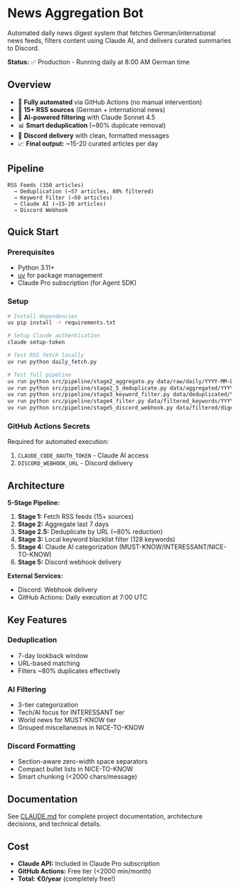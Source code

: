 # News Aggregation Bot

Automated daily news digest system that fetches German/international news feeds, filters content using Claude AI, and delivers curated summaries to Discord.

**Status:** ✅ Production - Running daily at 8:00 AM German time

## Overview

- 🔄 **Fully automated** via GitHub Actions (no manual intervention)
- 📰 **15+ RSS sources** (German + international news)
- 🤖 **AI-powered filtering** with Claude Sonnet 4.5
- 📊 **Smart deduplication** (~80% duplicate removal)
- 💬 **Discord delivery** with clean, formatted messages
- 📈 **Final output:** ~15-20 curated articles per day

## Pipeline

```
RSS Feeds (350 articles)
  → Deduplication (→57 articles, 80% filtered)
  → Keyword Filter (→50 articles)
  → Claude AI (→15-20 articles)
  → Discord Webhook
```

## Quick Start

### Prerequisites

- Python 3.11+
- [uv](https://github.com/astral-sh/uv) for package management
- Claude Pro subscription (for Agent SDK)

### Setup

```bash
# Install dependencies
uv pip install -r requirements.txt

# Setup Claude authentication
claude setup-token

# Test RSS fetch locally
uv run python daily_fetch.py

# Test full pipeline
uv run python src/pipeline/stage2_aggregate.py data/raw/daily/YYYY-MM-DD.json
uv run python src/pipeline/stage2_5_deduplicate.py data/aggregated/YYYYMMDD_HHMMSS.json
uv run python src/pipeline/stage3_keyword_filter.py data/deduplicated/YYYYMMDD_HHMMSS.json
uv run python src/pipeline/stage4_filter.py data/filtered_keywords/YYYYMMDD_HHMMSS.json 4
uv run python src/pipeline/stage5_discord_webhook.py data/filtered/digest_YYYYMMDD_HHMMSS_v4.md
```

### GitHub Actions Secrets

Required for automated execution:

1. `CLAUDE_CODE_OAUTH_TOKEN` - Claude AI access
2. `DISCORD_WEBHOOK_URL` - Discord delivery

## Architecture

**5-Stage Pipeline:**

1. **Stage 1:** Fetch RSS feeds (15+ sources)
2. **Stage 2:** Aggregate last 7 days
3. **Stage 2.5:** Deduplicate by URL (~80% reduction)
4. **Stage 3:** Local keyword blacklist filter (128 keywords)
5. **Stage 4:** Claude AI categorization (MUST-KNOW/INTERESSANT/NICE-TO-KNOW)
6. **Stage 5:** Discord webhook delivery

**External Services:**

- Discord: Webhook delivery
- GitHub Actions: Daily execution at 7:00 UTC

## Key Features

### Deduplication
- 7-day lookback window
- URL-based matching
- Filters ~80% duplicates effectively

### AI Filtering
- 3-tier categorization
- Tech/AI focus for INTERESSANT tier
- World news for MUST-KNOW tier
- Grouped miscellaneous in NICE-TO-KNOW

### Discord Formatting
- Section-aware zero-width space separators
- Compact bullet lists in NICE-TO-KNOW
- Smart chunking (<2000 chars/message)

## Documentation

See [CLAUDE.md](./CLAUDE.md) for complete project documentation, architecture decisions, and technical details.

## Cost

- **Claude API:** Included in Claude Pro subscription
- **GitHub Actions:** Free tier (<2000 min/month)
- **Total:** **€0/year** (completely free!)
